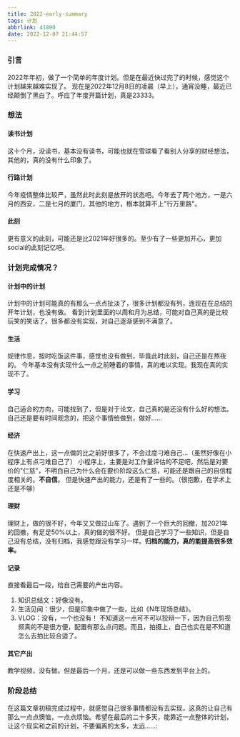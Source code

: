 ```yaml
---
title: 2022-early-summary
tags: 计划
abbrlink: 41890
date: 2022-12-07 21:44:57
---
```


### 引言
2022年年初，做了一个简单的年度计划。但是在最近快过完了的时候，感觉这个计划越来越难实现了。
现在是2022年12月8日的凌晨（早上），通宵没睡，最近已经颠倒了黑白了。呼应了年度开篇计划，真是23333。
### 想法
#### 读书计划
这十个月，没读书，基本没有读书，可能也就在雪球看了看别人分享的财经想法，其他的，真的没有什么印象了。
#### 行路计划
今年疫情整体比较严，虽然此时此刻是放开的状态吧。今年去了两个地方，一是六月的西安，二是七月的厦门，其他的地方，根本就算不上"行万里路"。
#### 此刻
更有意义的此刻，可能还是比2021年好很多的。至少有了一些更加开心，更加social的此刻记忆吧。
### 计划完成情况？
#### 计划中的计划
计划中的计划可能真的有那么一点点扯淡了，很多计划都没有列，连现在在总结的开年计划，也没有做。
看到计划里面的以周和月为总结，可能对自己真的是比较玩笑的笑话了。很多都没有实现，对自己逐渐感到不满意了。
#### 生活
规律作息，按时吃饭这件事，感觉也没有做到，毕竟此时此刻，自己还是在熬夜的。
今年基本没有实现什么一点之前睡着的事情，真的难以实现。我现在真的实现不了。
#### 学习
自己适合的方向，可能找到了，但是对于论文，自己真的是还没有什么好的想法。自己还是要有时间观念的，把这个事情给做到，做好……
#### 经济
在快速产出上，这一点做的比之前好很多了，不会过度刁难自己…（虽然好像在小程序上有点刁难自己了）
小程序上，主要是对工作量评估的不足吧，然后是对要价的"仁慈"，不明白自己为什么会在要价阶段这么仁慈，可能还是跟自己的自信程度相关的。**不自信**。
但是快速产出的能力，还是有了一些的。（很抱歉，在学术上还是不够）
#### 理财
理财上，做的很不好，今年又又做过山车了。遇到了一个巨大的回撤，加2021年的回撤，有足足50%以上，真的做的很不好。
但是自己学习了一些知识，但是自己没有总结，没有归档，我感觉跟没有学习一样。**归档的能力，真的能提高很多效率。**
#### 记录
直接看最后一段，给自己需要的产出内容。
1. 知识总结文：好像没有。
2. 生活见闻：很少，但是印象中做了一些，比如《N年现场总结》。
3. VLOG：没有，一个也没有！
	不知道这一点可不可以狡辩一下，因为自己剪视频真的不是很方便，配置有那么点问题。而且，拍摄上，自己也实在是不知道怎么去拍比较合适了。
#### 其它产出
教学视频，没有做。但是最后一个月，还是可以做一些东西发到平台上的。
### 阶段总结
在这篇文章初稿完成过程中，就感觉自己很多事情都没有去实现，这真的让自己有那么一点点懊恼，一点点烦恼。希望在最后的二十多天，能靠近一点整体的计划，让这个现实和之前的计划，不要偏离的太多，太远……:
